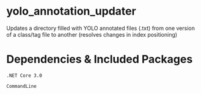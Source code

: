 # yolo_annotation_updater
Updates a directory filled with YOLO annotated files (.txt) from one version of a class/tag file to another (resolves changes in index positioning)

# Dependencies & Included Packages

	.NET Core 3.0
	
	CommandLine
	